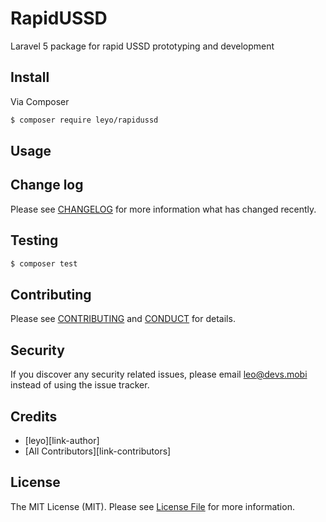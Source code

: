 # RapidUSSD

Laravel 5 package for rapid USSD prototyping and development
## Install

Via Composer

``` bash
$ composer require leyo/rapidussd
```

## Usage


## Change log

Please see [CHANGELOG](CHANGELOG.md) for more information what has changed recently.

## Testing

``` bash
$ composer test
```

## Contributing

Please see [CONTRIBUTING](CONTRIBUTING.md) and [CONDUCT](CONDUCT.md) for details.

## Security

If you discover any security related issues, please email leo@devs.mobi instead of using the issue tracker.

## Credits

- [leyo][link-author]
- [All Contributors][link-contributors]

## License

The MIT License (MIT). Please see [License File](LICENSE.md) for more information.
